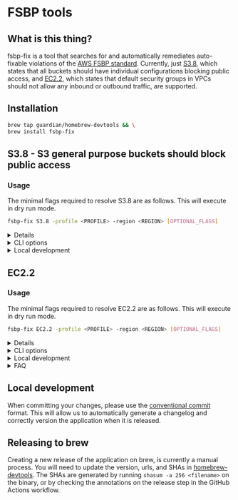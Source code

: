 # FSBP tools

## What is this thing?

fsbp-fix is a tool that searches for and automatically remediates auto-fixable violations of the [AWS FSBP standard](https://docs.aws.amazon.com/securityhub/latest/userguide/fsbp-standard.html). Currently, just [S3.8](https://docs.aws.amazon.com/securityhub/latest/userguide/s3-controls.html#s3-8), which states that all buckets should have individual configurations blocking public access, and [EC2.2](https://docs.aws.amazon.com/securityhub/latest/userguide/ec2-controls.html#ec2-2), which states that default security groups in VPCs should not allow any inbound or outbound traffic, are supported.

## Installation

```bash
brew tap guardian/homebrew-devtools && \
brew install fsbp-fix
```

## S3.8 - S3 general purpose buckets should block public access

### Usage

The minimal flags required to resolve S3.8 are as follows. This will execute in dry run mode.

```bash
fsbp-fix S3.8 -profile <PROFILE> -region <REGION> [OPTIONAL_FLAGS]
```

<details>
  <summary>Details</summary>
### Function

First, we find all the buckets that are breaking this rule. It skips over any that are in CloudFormation stacks (to avoid introducing stack drift), and then blocks public access to the remaining buckets.

```mermaid
flowchart TB
    stack[Is it part of a cloudformation stack]
    excl[Is it in a list of excluded \n buckets provided by the user?]
    block[Block public access to the bucket]
    ruleBreak[Does the bucket break S3.8?]
    break[Do nothing.]
    noAccess[No. Access already \n blocked]

    ruleBreak --> Yes --> stack --> No --> excl --> Nope --> block
    ruleBreak --> noAccess --> break
    stack --> Yeah --> break
    excl --> Yep --> break
```

There are a few extra features, controlled by flags, enumerated below.
</details>

<details>
    <summary>CLI options</summary>
fsbp-fix takes a subcommand and up to 3 flags:

- **profile**: _Required._ The profile to use when connecting to AWS.

- **region**: _Required._ The region you want to search in.

- **execute**: _Optional._ Takes no value. If present, it will ask the user to confirm, then block the buckets. If not, it will only print
  the buckets that would have been blocked.

- **exclusions**: _Optional._ Comma-delimited list of buckets to exclude from blocking.

- **max**: _Optional._ The maximum number of buckets to block. Between 1
  and 100. Defaults to 100, which is the maximum number of buckets that can
  exist in an AWS account.

You will also need credentials for the relevant AWS account from Janus.
</details>

<details>
    <summary>Local development</summary>
While developing locally, you can test the application using the following
command from the bucket-blocker subdirectory, without needing to build the binary:

```bash
go run main.go S3.8 -profile <PROFILE> -region <REGION> [OPTIONAL_FLAGS]
```
</details>

## EC2.2

### Usage

The minimal flags required to resolve EC2.2 are as follows. This will execute in dry run mode.

```bash
fsbp-fix EC2.2 -profile <PROFILE> -region <REGION> [OPTIONAL_FLAGS]
```
<details>
  <summary>Details</summary>
AWS Security Hub Control [EC2.2](https://docs.aws.amazon.com/securityhub/latest/userguide/ec2-controls.html#ec2-2) states that default security groups in VPCs should not allow any inbound or outbound traffic. VPCs set up recently are compliant by default, but older VPCs are not.

The tool will search for relevant security groups that are not compliant with this control, and check to see if the security group is being used. If the group is not in use, it will remove the offending ingress/egress rules.

```mermaid
flowchart TB
    usage[Is the group in use?]
    block[Delete all security group rules]
    ruleBreak[Does the group break EC2.2?]
    break[Do nothing.]
    inUse[Yeah]

    ruleBreak --> Yes --> usage --> No --> block
    usage --> inUse --> break
    ruleBreak --> Nope --> break

```
</details>

<details>
    <summary>CLI options</summary>
ingress-inquisition takes the following flags:

- **profile**: _Required._ The profile to use when connecting to AWS.

- **region**: _Required._ The region you want to search in.

- **execute**: _Optional._ Takes no value. If present, it will ask the user to confirm, then delete the rules. Otherwise, it will just list the rules that would have been deleted.
</details>

<details>
    <summary>Local development</summary>
While developing locally, you can test the application using the following
command from the ingress-inquisitor subdirectory, without needing to build the binary:

```bash
go run main.go EC2.2 -profile <PROFILE> -region <REGION> [OPTIONAL_FLAGS]
```
</details>

<details>
    <summary>FAQ</summary>
### FAQ

#### How do we know if a security group is being used?

Security groups are associated with resources such as EC2 instances, databases, etc via an Elastic Network Interface (ENI). Ingress inquisition queries the AWS API to check all ENIs in the region, and if a security group is associated with an ENI, it is considered in use, and the rules will not be deleted.
</details>

## Local development

When committing your changes, please use the
[conventional commit](https://www.conventionalcommits.org/en/v1.0.0/#summary)
format. This will allow us to automatically generate a changelog and correctly
version the application when it is released.

## Releasing to brew

Creating a new release of the application on brew, is currently a manual
process. You will need to update the version, urls, and SHAs in
[homebrew-devtools](https://github.com/guardian/homebrew-devtools). The SHAs are generated by running `shasum -a 256 <filename>` on the binary, or by checking the annotations on the release step in the GitHub Actions workflow.
